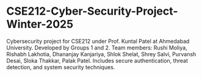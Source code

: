 # CSE212-Cyber-Security-Project-Winter-2025

Cybersecurity project for CSE212 under Prof. Kuntal Patel at Ahmedabad University. Developed by Groups 1 and 2. Team members: Rushi Moliya, Rishabh Lakhotia, Dhananjay Kanjariya, Shlok Shelat, Shrey Salvi, Purvansh Desai, Sloka Thakkar, Palak Patel. Includes secure authentication, threat detection, and system security techniques.

